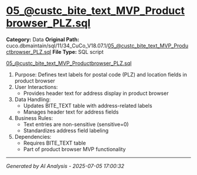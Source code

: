 # 05_@custc_bite_text_MVP_Productbrowser_PLZ.sql

**Category:** Data
**Original Path:** cuco.dbmaintain/sql/11/34_CuCo_V18.07.1/05_@custc_bite_text_MVP_Productbrowser_PLZ.sql
**File Type:** SQL script

05_@custc_bite_text_MVP_Productbrowser_PLZ.sql
1. Purpose: Defines text labels for postal code (PLZ) and location fields in product browser
2. User Interactions:
   - Provides header text for address display in product browser
3. Data Handling:
   - Updates BITE_TEXT table with address-related labels
   - Manages header text for address fields
4. Business Rules:
   - Text entries are non-sensitive (sensitive=0)
   - Standardizes address field labeling
5. Dependencies:
   - Requires BITE_TEXT table
   - Part of product browser MVP functionality

---
*Generated by AI Analysis - 2025-07-05 17:00:32*
